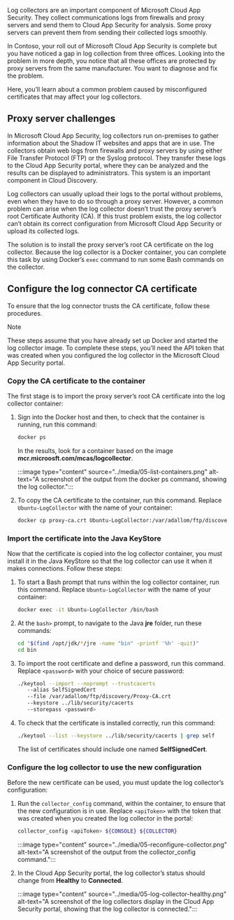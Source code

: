 Log collectors are an important component of Microsoft Cloud App Security. They collect communications logs from firewalls and proxy servers and send them to Cloud App Security for analysis. Some proxy servers can prevent them from sending their collected logs smoothly.

In Contoso, your roll out of Microsoft Cloud App Security is complete but you have noticed a gap in log collection from three offices. Looking into the problem in more depth, you notice that all these offices are protected by proxy servers from the same manufacturer. You want to diagnose and fix the problem.

Here, you’ll learn about a common problem caused by misconfigured certificates that may affect your log collectors.

## Proxy server challenges

In Microsoft Cloud App Security, log collectors run on-premises to gather information about the Shadow IT websites and apps that are in use. The collectors obtain web logs from firewalls and proxy servers by using either File Transfer Protocol (FTP) or the Syslog protocol. They transfer these logs to the Cloud App Security portal, where they can be analyzed and the results can be displayed to administrators. This system is an important component in Cloud Discovery.

Log collectors can usually upload their logs to the portal without problems, even when they have to do so through a proxy server. However, a common problem can arise when the log collector doesn’t trust the proxy server’s root Certificate Authority (CA). If this trust problem exists, the log collector can’t obtain its correct configuration from Microsoft Cloud App Security or upload its collected logs.

The solution is to install the proxy server’s root CA certificate on the log collector. Because the log collector is a Docker container, you can complete this task by using Docker’s `exec` command to run some Bash commands on the collector.

## Configure the log connector CA certificate

To ensure that the log connector trusts the CA certificate, follow these procedures.

> [!NOTE]
> These steps assume that you have already set up Docker and started the log collector image. To complete these steps, you’ll need the API token that was created when you configured the log collector in the Microsoft Cloud App Security portal.

### Copy the CA certificate to the container

The first stage is to import the proxy server’s root CA certificate into the log collector container:

1. Sign into the Docker host and then, to check that the container is running, run this command:

    ```bash
    docker ps
    ```

    In the results, look for a container based on the image **mcr.microosft.com/mcas/logcollector**.

    :::image type="content" source="../media/05-list-containers.png" alt-text="A screenshot of the output from the docker ps command, showing the log collector.":::

1. To copy the CA certificate to the container, run this command. Replace `Ubuntu-LogCollector` with the name of your container:

    ```bash
    docker cp proxy-ca.crt Ubuntu-LogCollector:/var/adallom/ftp/discovery
    ```

### Import the certificate into the Java KeyStore

Now that the certificate is copied into the log collector container, you must install it in the Java KeyStore so that the log collector can use it when it makes connections. Follow these steps:

1. To start a Bash prompt that runs within the log collector container, run this command. Replace `Ubuntu-LogCollector` with the name of your container:

    ```bash
    docker exec -it Ubuntu-LogCollector /bin/bash
    ```

1. At the `bash>` prompt, to navigate to the Java **jre** folder, run these commands:

    ```bash
    cd "$(find /opt/jdk/*/jre -name "bin" -printf '%h' -quit)"
    cd bin
    ```

1. To import the root certificate and define a password, run this command. Replace `<password>` with your choice of secure password:

    ```bash
    ./keytool --import --noprompt --trustcacerts 
       --alias SelfSignedCert 
       --file /var/adallom/ftp/discovery/Proxy-CA.crt 
       --keystore ../lib/security/cacerts 
       --storepass <password>
    ```

1. To check that the certificate is installed correctly, run this command:

    ```bash
    ./keytool --list --keystore ../lib/security/cacerts | grep self
    ```

    The list of certificates should include one named **SelfSignedCert**.

### Configure the log collector to use the new configuration

Before the new certificate can be used, you must update the log collector’s configuration:

1. Run the `collector_config` command, within the container, to ensure that the new configuration is in use. Replace `<apiToken>` with the token that was created when you created the log collector in the portal:

    ```bash
    collector_config <apiToken> ${CONSOLE} ${COLLECTOR}
    ```

    :::image type="content" source="../media/05-reconfigure-collector.png" alt-text="A screenshot of the output from the collector_config command.":::

1. In the Cloud App Security portal, the log collector’s status should change from **Healthy** to **Connected**.

    :::image type="content" source="../media/05-log-collector-healthy.png" alt-text="A screenshot of the log collectors display in the Cloud App Security portal, showing that the log collector is connected.":::